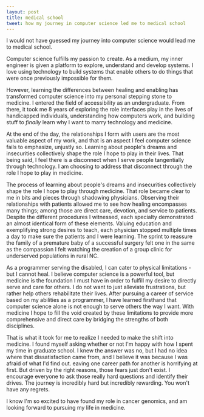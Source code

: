 ```yaml
--- 
layout: post 
title: medical school 
tweet: how my journey in computer science led me to medical school 
---
```


I would not have guessed my journey into computer science would lead me to 
medical school.

Computer science fulfills my passion to create. As a medium, my inner engineer 
is given a platform to explore, understand and develop systems. I love using
technology to build systems that enable others to do things that were once
previously impossible for them. 

However, learning the differences between healing and enabling has transformed
computer science into my personal stepping stone to medicine. I entered the 
field of accessibility as an undergraduate. From there, it took me 8 years
of exploring the role interfaces play in the lives of handicapped individuals, 
understanding how computers work, and building stuff to *finally* learn why 
I want to marry technology and medicine. 

At the end of the day, the relationships I form with users are the most valuable 
aspect of my work, and that is an aspect I feel computer science fails to emphasize,
unjustly so. Learning about people's dreams and insecurities collectively 
shape the role I hope to play in their lives. That being said, I feel 
there is a disconnect when I serve people tangentially through technology. I 
am choosing to address that disconnect through the role I hope to play in medicine.

The process of learning about people's dreams and insecurities collectively
shape the role I hope to play through medicine. That role became clear to me
in bits and pieces through shadowing physicians. Observing their relationships 
with patients allowed me to see how healing encompasses many things; among those are
direct care, devotion, and service to patients. Despite the different procedures
I witnessed, each specialty demonstrated an almost identical form of these
elements. Valuing education and exemplifying strong desires to teach, each
physician stopped multiple times a day to make sure the patients and I were
learning. The sprint to reassure the family of a premature baby of a successful
surgery felt one in the same as the compassion I felt watching the creation of 
a group clinic for underserved populations in rural NC. 

As a programmer serving the disabled, I can cater to physical limitations - but
I cannot heal. I believe computer science is a powerful tool, but medicine is
the foundation I must have in order to fulfill my desire to directly serve and
care for others. I do not want to just alleviate frustrations, but rather help
others rehabilitate their lives. After pursuing a career of service based on my
abilities as a programmer, I have learned firsthand that computer science alone
is not enough to serve others the way I want. With medicine I hope to fill the 
void created by these limitations to provide more comprehensive and direct care 
by bridging the strengths of both disciplines.

That is what it took for me to realize I needed to make the shift into medicine.
I found myself asking whether or not I'm happy with how I spent my time in graduate 
school. I knew the answer was no, but I had no idea where that dissatisfaction
came from, and I believe it was because I was afraid of what I'd find out. 
eaving one career path for another is horrifying at first. But driven by the 
right reasons, those fears just don't exist. I encourage everyone to ask
those really hard questions and identify their drives. The journey is incredibly
hard but incredibly rewarding. You won't have any regrets. 

I know I'm so excited to have found my role in cancer genomics, and am looking
forward to pursuing my life in medicine.
